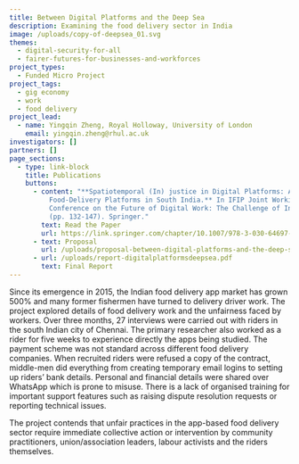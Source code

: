 ```yaml
---
title: Between Digital Platforms and the Deep Sea
description: Examining the food delivery sector in India
image: /uploads/copy-of-deepsea_01.svg
themes:
  - digital-security-for-all
  - fairer-futures-for-businesses-and-workforces
project_types:
  - Funded Micro Project
project_tags:
  - gig economy
  - work
  - food delivery
project_lead:
  - name: Yingqin Zheng, Royal Holloway, University of London
    email: yingqin.zheng@rhul.ac.uk
investigators: []
partners: []
page_sections:
  - type: link-block
    title: Publications
    buttons:
      - content: "**Spatiotemporal (In) justice in Digital Platforms: An Analysis of
          Food-Delivery Platforms in South India.** In IFIP Joint Working
          Conference on the Future of Digital Work: The Challenge of Inequality
          (pp. 132-147). Springer."
        text: Read the Paper
        url: https://link.springer.com/chapter/10.1007/978-3-030-64697-4_11
      - text: Proposal
        url: /uploads/proposal-between-digital-platforms-and-the-deep-sea.pdf
      - url: /uploads/report-digitalplatformsdeepsea.pdf
        text: Final Report
---
```

Since its emergence in 2015, the Indian food delivery app market has grown 500% and many former fishermen have turned to delivery driver work. The project explored details of food delivery work and the unfairness faced by workers. Over three months, 27 interviews were carried out with riders in the south Indian city of Chennai. The primary researcher also worked as a rider for five weeks to experience directly the apps being studied. The payment scheme was not standard across different food delivery companies. When recruited riders were refused a copy of the contract, middle-men did everything from creating temporary email logins to setting up riders’ bank details. Personal and financial details were shared over WhatsApp which is prone to misuse. There is a lack of organised training for important support features such as raising dispute resolution requests or reporting technical issues. 

The project contends that unfair practices in the app-based food delivery sector require immediate collective action or intervention by community practitioners, union/association leaders, labour activists and the riders themselves.